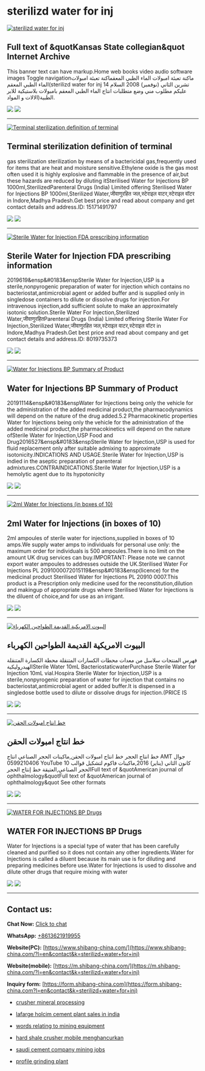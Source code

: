 # sterilizd water for inj

<a href="https://swt.shibang-china.com/?l=en&img&k=sterilizd+water+for+inj" target="_blank">![sterilizd water for inj](http://static.shibang-china.com/all-800x300/204.jpg)</a>

## Full text of &quotKansas State collegian&quot Internet Archive
This banner text can have markup.Home web books video audio software images Toggle navigationماكنة تعبئة امبولات الماء الطبي المعقماكنة تعبئة امبولات الماء الطبي المعقم(sterilizd water for inj 14 تشرين الثاني (نوفمبر) 2008 السلام عليكم مطلوب مني وضع متطلبات انتاج الماء الطبي المعقم بامبولات بلاستيكية للابر الطبية(الالات و المواد.


<a href="https://whatsapp.shibangsoft.com/WhatsApp.php" target="_blank" title="WhatsApp">![](http://static.shibang-china.com/icon/whatsapp.png)</a> <a href="https://swt.shibang-china.com/?l=en&icon&k=sterilizd+water+for+inj" target="_blank">![](http://static.shibang-china.com/icon/chat-en.png)</a>

---

<a href="https://swt.shibang-china.com/?l=en&img&k=sterilizd+water+for+inj" target="_blank">![Terminal sterilization definition of terminal](http://static.shibang-china.com/all-800x300/325.jpg)</a>

## Terminal sterilization definition of terminal
gas sterilization sterilization by means of a bactericidal gas,frequently used for items that are heat and moisture sensitive.Ethylene oxide is the gas most often used it is highly explosive and flammable in the presence of air,but these hazards are reduced by diluting itSterilised Water for Injections BP 1000ml,SterilizedParenteral Drugs (India) Limited offering Sterilised Water for Injections BP 1000ml,Sterilized Water,जीवाणुरहित जल,स्टेराइल वाटर,स्टेराइल वॉटर in Indore,Madhya Pradesh.Get best price and read about company and get contact details and address.ID: 15171491797


<a href="https://whatsapp.shibangsoft.com/WhatsApp.php" target="_blank" title="WhatsApp">![](http://static.shibang-china.com/icon/whatsapp.png)</a> <a href="https://swt.shibang-china.com/?l=en&icon&k=sterilizd+water+for+inj" target="_blank">![](http://static.shibang-china.com/icon/chat-en.png)</a>

---

<a href="https://swt.shibang-china.com/?l=en&img&k=sterilizd+water+for+inj" target="_blank">![Sterile Water for Injection FDA prescribing information](http://static.shibang-china.com/all-800x300/640.jpg)</a>

## Sterile Water for Injection FDA prescribing information
2019619&ensp&#0183&enspSterile Water for Injection,USP is a sterile,nonpyrogenic preparation of water for injection which contains no bacteriostat,antimicrobial agent or added buffer and is supplied only in singledose containers to dilute or dissolve drugs for injection.For intravenous injection,add sufficient solute to make an approximately isotonic solution.Sterile Water For Injection,Sterilized Water,जीवाणुरहितParenteral Drugs (India) Limited offering Sterile Water For Injection,Sterilized Water,जीवाणुरहित जल,स्टेराइल वाटर,स्टेराइल वॉटर in Indore,Madhya Pradesh.Get best price and read about company and get contact details and address.ID: 8019735373


<a href="https://whatsapp.shibangsoft.com/WhatsApp.php" target="_blank" title="WhatsApp">![](http://static.shibang-china.com/icon/whatsapp.png)</a> <a href="https://swt.shibang-china.com/?l=en&icon&k=sterilizd+water+for+inj" target="_blank">![](http://static.shibang-china.com/icon/chat-en.png)</a>

---

<a href="https://swt.shibang-china.com/?l=en&img&k=sterilizd+water+for+inj" target="_blank">![Water for Injections BP Summary of Product](http://static.shibang-china.com/all-800x300/399.jpg)</a>

## Water for Injections BP Summary of Product
20191114&ensp&#0183&enspWater for Injections being only the vehicle for the administration of the added medicinal product,the pharmacodynamics will depend on the nature of the drug added.5.2 Pharmacokinetic properties Water for Injections being only the vehicle for the administration of the added medicinal product,the pharmacokinetics will depend on the nature ofSterile Water for Injection,USP Food and Drug2016527&ensp&#0183&enspSterile Water for Injection,USP is used for fluid replacement only after suitable admixing to approximate isotonicity.INDICATIONS AND USAGE.Sterile Water for Injection,USP is indied in the aseptic preparation of parenteral admixtures.CONTRAINDICATIONS.Sterile Water for Injection,USP is a hemolytic agent due to its hypotonicity


<a href="https://whatsapp.shibangsoft.com/WhatsApp.php" target="_blank" title="WhatsApp">![](http://static.shibang-china.com/icon/whatsapp.png)</a> <a href="https://swt.shibang-china.com/?l=en&icon&k=sterilizd+water+for+inj" target="_blank">![](http://static.shibang-china.com/icon/chat-en.png)</a>

---

<a href="https://swt.shibang-china.com/?l=en&img&k=sterilizd+water+for+inj" target="_blank">![2ml Water for Injections (in boxes of 10)](http://static.shibang-china.com/all-800x300/536.jpg)</a>

## 2ml Water for Injections (in boxes of 10)
2ml ampoules of sterile water for injections,supplied in boxes of 10 amps.We supply water amps to individuals for personal use only: the maximum order for individuals is 500 ampoules.There is no limit on the amount UK drug services can buy.IMPORTANT: Please note we cannot export water ampoules to addresses outside the UK.Sterilised Water For Injections PL 2091000072015119&ensp&#0183&ensp(licence) for the medicinal product Sterilised Water for Injections PL 20910 0007.This product is a Prescription only medicine used for the reconstitution,dilution and makingup of appropriate drugs where Sterilised Water for Injections is the diluent of choice,and for use as an irrigant.


<a href="https://whatsapp.shibangsoft.com/WhatsApp.php" target="_blank" title="WhatsApp">![](http://static.shibang-china.com/icon/whatsapp.png)</a> <a href="https://swt.shibang-china.com/?l=en&icon&k=sterilizd+water+for+inj" target="_blank">![](http://static.shibang-china.com/icon/chat-en.png)</a>

---

<a href="https://swt.shibang-china.com/?l=en&img&k=sterilizd+water+for+inj" target="_blank">![البيوت الامريكية القديمة الطواحين الكهرباء](http://static.shibang-china.com/all-800x300/680.jpg)</a>

## البيوت الامريكية القديمة الطواحين الكهرباء
فهرس المنتجات سلاسل من معدات محطات الكسارات المتنقلة محطة الكسارة المتنقلة الهيدروليكيةSterile Water 10mL BacteriostaticwaterPurchase Sterile Water for Injection 10mL vial.Hospira Sterile Water for Injection,USP is a sterile,nonpyrogenic preparation of water for injection that contains no bacteriostat,antimicrobial agent or added buffer.It is dispensed in a singledose bottle used to dilute or dissolve drugs for injection.(PRICE IS


<a href="https://whatsapp.shibangsoft.com/WhatsApp.php" target="_blank" title="WhatsApp">![](http://static.shibang-china.com/icon/whatsapp.png)</a> <a href="https://swt.shibang-china.com/?l=en&icon&k=sterilizd+water+for+inj" target="_blank">![](http://static.shibang-china.com/icon/chat-en.png)</a>

---

<a href="https://swt.shibang-china.com/?l=en&img&k=sterilizd+water+for+inj" target="_blank">![خط انتاج امبولات الحقن](http://static.shibang-china.com/all-800x300/841.jpg)</a>

## خط انتاج امبولات الحقن
خط انتاج الحجر خط انتاج امبولات الحقن,ماكينات الحجر الصناعي انتاج AMT جوال 0599210406 YouTube 10 كانون الثاني (يناير) 2016,ماكينات فاكوم لتشكيل قوالب الحجر الصناعي,العتيقة خط إنتاج الحجرFull text of &quotAmerican journal of ophthalmology&quotFull text of &quotAmerican journal of ophthalmology&quot See other formats


<a href="https://whatsapp.shibangsoft.com/WhatsApp.php" target="_blank" title="WhatsApp">![](http://static.shibang-china.com/icon/whatsapp.png)</a> <a href="https://swt.shibang-china.com/?l=en&icon&k=sterilizd+water+for+inj" target="_blank">![](http://static.shibang-china.com/icon/chat-en.png)</a>

---

<a href="https://swt.shibang-china.com/?l=en&img&k=sterilizd+water+for+inj" target="_blank">![WATER FOR INJECTIONS BP Drugs](http://static.shibang-china.com/all-800x300/395.jpg)</a>

## WATER FOR INJECTIONS BP Drugs
Water for Injections is a special type of water that has been carefully cleaned and purified so it does not contain any other ingredients.Water for Injections is called a diluent because its main use is for diluting and preparing medicines before use.Water for Injections is used to dissolve and dilute other drugs that require mixing with water

<a href="https://whatsapp.shibangsoft.com/WhatsApp.php" target="_blank" title="WhatsApp">![](http://static.shibang-china.com/icon/whatsapp.png)</a> <a href="https://swt.shibang-china.com/?l=en&icon&k=sterilizd+water+for+inj" target="_blank">![](http://static.shibang-china.com/icon/chat-en.png)</a>

---
## Contact us:

**Chat Now:** [Click to chat](https://swt.shibang-china.com?l=en&contact&k=sterilizd+water+for+inj)

**WhatsApp:**  [+8613621919955](https://whatsapp.shibangsoft.com/WhatsApp.php)

**Website(PC):** [https://www.shibang-china.com/](https://www.shibang-china.com/?l=en&contact&k=sterilizd+water+for+inj)

**Website(mobile):** [https://m.shibang-china.com/](https://m.shibang-china.com/?l=en&contact&k=sterilizd+water+for+inj)

**Inquiry form:** [https://form.shibang-china.com](https://form.shibang-china.com?l=en&contact&k=sterilizd+water+for+inj)

* [crusher mineral processing](../117/crusher%20mineral%20processing.md)

* [lafarge holcim cement plant sales in india](../117/lafarge%20holcim%20cement%20plant%20sales%20in%20india.md)

* [words relating to mining equipment](../119/words%20relating%20to%20mining%20equipment.md)

* [hard shale crusher mobile menghancurkan](../125/hard%20shale%20crusher%20mobile%20menghancurkan.md)

* [saudi cement company mining jobs](../117/saudi%20cement%20company%20mining%20jobs.md)

* [profile grinding plant](../122/profile%20grinding%20plant.md)